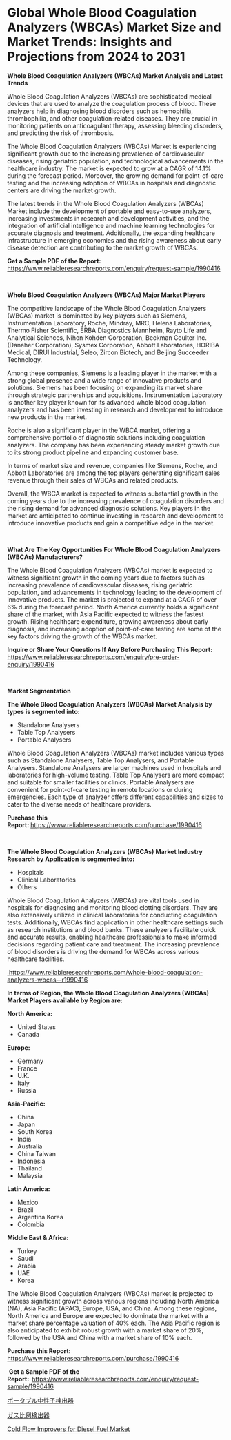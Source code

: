 <p><h1>Global Whole Blood Coagulation Analyzers (WBCAs) Market Size and Market Trends: Insights and Projections from 2024 to 2031</h1></p><p><strong>Whole Blood Coagulation Analyzers (WBCAs) Market Analysis and Latest Trends</strong></p>
<p><p>Whole Blood Coagulation Analyzers (WBCAs) are sophisticated medical devices that are used to analyze the coagulation process of blood. These analyzers help in diagnosing blood disorders such as hemophilia, thrombophilia, and other coagulation-related diseases. They are crucial in monitoring patients on anticoagulant therapy, assessing bleeding disorders, and predicting the risk of thrombosis.</p><p>The Whole Blood Coagulation Analyzers (WBCAs) Market is experiencing significant growth due to the increasing prevalence of cardiovascular diseases, rising geriatric population, and technological advancements in the healthcare industry. The market is expected to grow at a CAGR of 14.1% during the forecast period. Moreover, the growing demand for point-of-care testing and the increasing adoption of WBCAs in hospitals and diagnostic centers are driving the market growth.</p><p>The latest trends in the Whole Blood Coagulation Analyzers (WBCAs) Market include the development of portable and easy-to-use analyzers, increasing investments in research and development activities, and the integration of artificial intelligence and machine learning technologies for accurate diagnosis and treatment. Additionally, the expanding healthcare infrastructure in emerging economies and the rising awareness about early disease detection are contributing to the market growth of WBCAs.</p></p>
<p><strong>Get a Sample PDF of the Report:&nbsp;</strong> <a href="https://www.reliableresearchreports.com/enquiry/request-sample/1990416">https://www.reliableresearchreports.com/enquiry/request-sample/1990416</a></p>
<p>&nbsp;</p>
<p><strong>Whole Blood Coagulation Analyzers (WBCAs) Major Market Players</strong></p>
<p><p>The competitive landscape of the Whole Blood Coagulation Analyzers (WBCAs) market is dominated by key players such as Siemens, Instrumentation Laboratory, Roche, Mindray, MRC, Helena Laboratories, Thermo Fisher Scientific, ERBA Diagnostics Mannheim, Rayto Life and Analytical Sciences, Nihon Kohden Corporation, Beckman Coulter Inc. (Danaher Corporation), Sysmex Corporation, Abbott Laboratories, HORIBA Medical, DIRUI Industrial, Seleo, Zircon Biotech, and Beijing Succeeder Technology.</p><p>Among these companies, Siemens is a leading player in the market with a strong global presence and a wide range of innovative products and solutions. Siemens has been focusing on expanding its market share through strategic partnerships and acquisitions. Instrumentation Laboratory is another key player known for its advanced whole blood coagulation analyzers and has been investing in research and development to introduce new products in the market.</p><p>Roche is also a significant player in the WBCA market, offering a comprehensive portfolio of diagnostic solutions including coagulation analyzers. The company has been experiencing steady market growth due to its strong product pipeline and expanding customer base.</p><p>In terms of market size and revenue, companies like Siemens, Roche, and Abbott Laboratories are among the top players generating significant sales revenue through their sales of WBCAs and related products.</p><p>Overall, the WBCA market is expected to witness substantial growth in the coming years due to the increasing prevalence of coagulation disorders and the rising demand for advanced diagnostic solutions. Key players in the market are anticipated to continue investing in research and development to introduce innovative products and gain a competitive edge in the market.</p></p>
<p>&nbsp;</p>
<p><strong>What Are The Key Opportunities For Whole Blood Coagulation Analyzers (WBCAs) Manufacturers?</strong></p>
<p><p>The Whole Blood Coagulation Analyzers (WBCAs) market is expected to witness significant growth in the coming years due to factors such as increasing prevalence of cardiovascular diseases, rising geriatric population, and advancements in technology leading to the development of innovative products.  The market is projected to expand at a CAGR of over 6% during the forecast period. North America currently holds a significant share of the market, with Asia Pacific expected to witness the fastest growth. Rising healthcare expenditure, growing awareness about early diagnosis, and increasing adoption of point-of-care testing are some of the key factors driving the growth of the WBCAs market.</p></p>
<p><strong>Inquire or Share Your Questions If Any Before Purchasing This Report:</strong> <a href="https://www.reliableresearchreports.com/enquiry/pre-order-enquiry/1990416">https://www.reliableresearchreports.com/enquiry/pre-order-enquiry/1990416</a></p>
<p>&nbsp;</p>
<p><strong>Market Segmentation</strong></p>
<p><strong>The Whole Blood Coagulation Analyzers (WBCAs) Market Analysis by types is segmented into:</strong></p>
<p><ul><li>Standalone Analysers</li><li>Table Top Analysers</li><li>Portable Analysers</li></ul></p>
<p><p>Whole Blood Coagulation Analyzers (WBCAs) market includes various types such as Standalone Analysers, Table Top Analysers, and Portable Analysers. Standalone Analysers are larger machines used in hospitals and laboratories for high-volume testing. Table Top Analysers are more compact and suitable for smaller facilities or clinics. Portable Analysers are convenient for point-of-care testing in remote locations or during emergencies. Each type of analyzer offers different capabilities and sizes to cater to the diverse needs of healthcare providers.</p></p>
<p><strong>Purchase this Report:&nbsp;</strong><a href="https://www.reliableresearchreports.com/purchase/1990416">https://www.reliableresearchreports.com/purchase/1990416</a></p>
<p>&nbsp;</p>
<p><strong>The Whole Blood Coagulation Analyzers (WBCAs) Market Industry Research by Application is segmented into:</strong></p>
<p><ul><li>Hospitals</li><li>Clinical Laboratories</li><li>Others</li></ul></p>
<p><p>Whole Blood Coagulation Analyzers (WBCAs) are vital tools used in hospitals for diagnosing and monitoring blood clotting disorders. They are also extensively utilized in clinical laboratories for conducting coagulation tests. Additionally, WBCAs find application in other healthcare settings such as research institutions and blood banks. These analyzers facilitate quick and accurate results, enabling healthcare professionals to make informed decisions regarding patient care and treatment. The increasing prevalence of blood disorders is driving the demand for WBCAs across various healthcare facilities.</p></p>
<p><a href="https://www.reliableresearchreports.com/whole-blood-coagulation-analyzers-wbcas--r1990416">&nbsp;https://www.reliableresearchreports.com/whole-blood-coagulation-analyzers-wbcas--r1990416</a></p>
<p><strong>In terms of Region, the Whole Blood Coagulation Analyzers (WBCAs) Market Players available by Region are:</strong></p>
<p>
    <p> <strong> North America: </strong>
        <ul>
            <li>United States</li>
            <li>Canada</li>
        </ul>
        </p> 
    <p> <strong> Europe: </strong>
        <ul>
            <li>Germany</li>
            <li>France</li>
            <li>U.K.</li>
            <li>Italy</li>
            <li>Russia</li>
        </ul>
        </p> 
    <p> <strong> Asia-Pacific: </strong>
        <ul>
            <li>China</li>
            <li>Japan</li>
            <li>South Korea</li>
            <li>India</li>
            <li>Australia</li>
            <li>China Taiwan</li>
            <li>Indonesia</li>
            <li>Thailand</li>
            <li>Malaysia</li>
        </ul>
        </p> 
    <p> <strong> Latin America: </strong>
        <ul>
            <li>Mexico</li>
            <li>Brazil</li>
            <li>Argentina Korea</li>
            <li>Colombia</li>
        </ul>
        </p> 
    <p> <strong> Middle East & Africa: </strong>
        <ul>
            <li>Turkey</li>
            <li>Saudi</li>
            <li>Arabia</li>
            <li>UAE</li>
            <li>Korea</li>
        </ul>
    </p>
    </p>
<p><p>The Whole Blood Coagulation Analyzers (WBCAs) market is projected to witness significant growth across various regions including North America (NA), Asia Pacific (APAC), Europe, USA, and China. Among these regions, North America and Europe are expected to dominate the market with a market share percentage valuation of 40% each. The Asia Pacific region is also anticipated to exhibit robust growth with a market share of 20%, followed by the USA and China with a market share of 10% each.</p></p>
<p><strong>Purchase this Report: </strong><a href="https://www.reliableresearchreports.com/purchase/1990416">https://www.reliableresearchreports.com/purchase/1990416</a></p>
<p>&nbsp;<strong>Get a Sample PDF of the Report:&nbsp;&nbsp;</strong><a href="https://www.reliableresearchreports.com/enquiry/request-sample/1990416">https://www.reliableresearchreports.com/enquiry/request-sample/1990416</a></p>
<p><strong></strong></p>
<p><p><a href="https://github.com/KaydenJohns1964/Market-Research-Report-List-1/blob/main/421212252404.md">ポータブル中性子検出器</a></p><p><a href="https://github.com/decker5351/Market-Research-Report-List-1/blob/main/146943252405.md">ガス比例検出器</a></p><p><a href="https://issuu.com/reportprime-2/docs/cold-flow-improvers-for-diesel-fuel-market-size-20">Cold Flow Improvers for Diesel Fuel Market</a></p></p>